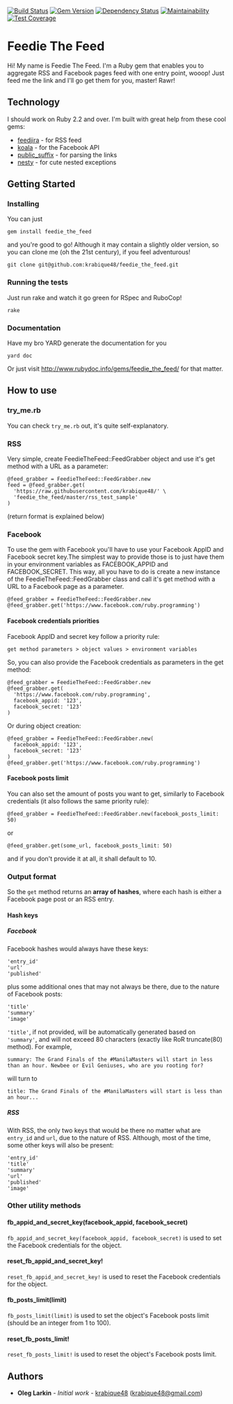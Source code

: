 [![Build Status](https://travis-ci.org/krabique48/feedie_the_feed.svg?branch=master)](https://travis-ci.org/krabique48/feedie_the_feed) [![Gem Version](https://badge.fury.io/rb/feedie_the_feed.svg)](https://badge.fury.io/rb/feedie_the_feed) [![Dependency Status](https://gemnasium.com/badges/github.com/krabique48/feedie_the_feed.svg)](https://gemnasium.com/github.com/krabique48/feedie_the_feed) [![Maintainability](https://api.codeclimate.com/v1/badges/2b6e9817b3a7664751a5/maintainability)](https://codeclimate.com/github/krabique48/feedie_the_feed/maintainability) [![Test Coverage](https://api.codeclimate.com/v1/badges/2b6e9817b3a7664751a5/test_coverage)](https://codeclimate.com/github/krabique48/feedie_the_feed/test_coverage) 

# Feedie The Feed

Hi! My name is Feedie The Feed. I'm a Ruby gem that enables you to aggregate RSS and Facebook pages feed with one entry point, wooop! Just feed me the link and I'll go get them for you, master! Rawr!

## Technology

I should work on Ruby 2.2 and over. I'm built with great help from 
these cool gems:
* [feedjira](https://github.com/feedjira/feedjira) - for RSS feed
* [koala](https://github.com/arsduo/koala) - for the Facebook API
* [public_suffix](https://github.com/weppos/publicsuffix-ruby) - for parsing the links
* [nesty](https://github.com/skorks/nesty) - for cute nested exceptions

## Getting Started

### Installing

You can just

```
gem install feedie_the_feed
```

and you're good to go! Although it may contain a slightly older version, so you can clone me (oh the 21st century), if you feel adventurous!

```
git clone git@github.com:krabique48/feedie_the_feed.git
```

### Running the tests

Just run rake and watch it go green for RSpec and RuboCop!

```
rake
```

### Documentation

Have my bro YARD generate the documentation for you

```
yard doc
```

Or just visit http://www.rubydoc.info/gems/feedie_the_feed/ for that matter.

## How to use

### try_me.rb

You can check `try_me.rb` out, it's quite self-explanatory.

### RSS

Very simple, create FeedieTheFeed::FeedGrabber object and use it's get method with a URL as a parameter:

```
@feed_grabber = FeedieTheFeed::FeedGrabber.new
feed = @feed_grabber.get(
  'https://raw.githubusercontent.com/krabique48/' \
  'feedie_the_feed/master/rss_test_sample'
)
```

(return format is explained below)

### Facebook

To use the gem with Facebook you'll have to use your Facebook AppID and Facebook secret key.The simplest way to provide those is to just have them in your environment variables as FACEBOOK_APPID and FACEBOOK_SECRET. This way, all you have to do is create a new instance of the FeedieTheFeed::FeedGrabber class and call it's get method with a URL to a Facebook page as a parameter.

```
@feed_grabber = FeedieTheFeed::FeedGrabber.new
@feed_grabber.get('https://www.facebook.com/ruby.programming')
```

#### Facebook credentials priorities

Facebook AppID and secret key follow a priority rule:

```
get method parameters > object values > environment variables
```

So, you can also provide the Facebook credentials as parameters in the get method:

```
@feed_grabber = FeedieTheFeed::FeedGrabber.new
@feed_grabber.get(
  'https://www.facebook.com/ruby.programming',
  facebook_appid: '123',
  facebook_secret: '123'
)
```

Or during object creation:

```
@feed_grabber = FeedieTheFeed::FeedGrabber.new(
  facebook_appid: '123',
  facebook_secret: '123'
)
@feed_grabber.get('https://www.facebook.com/ruby.programming')
```

#### Facebook posts limit

You can also set the amount of posts you want to get, similarly to Facebook credentials (it also follows the same priority rule):

```
@feed_grabber = FeedieTheFeed::FeedGrabber.new(facebook_posts_limit: 50)
```

or

```
@feed_grabber.get(some_url, facebook_posts_limit: 50)
```

and if you don't provide it at all, it shall default to 10.

### Output format

So the `get` method returns an **array of hashes**, where each hash is either a Facebook page post or an RSS entry.

#### Hash keys

##### Facebook

Facebook hashes would always have these keys:

```
'entry_id'
'url'
'published'
```

plus some additional ones that may not always be there, due to the nature of Facebook posts:

```
'title'
'summary'
'image'
```

`'title'`, if not provided, will be automatically generated based on `'summary'`, and will not exceed 80 characters (exactly like RoR truncate(80) method). For example,

```
summary: The Grand Finals of the #ManilaMasters will start in less than an hour. Newbee or Evil Geniuses, who are you rooting for?
```

will turn to

```
title: The Grand Finals of the #ManilaMasters will start is less than an hour...
```

##### RSS

With RSS, the only two keys that would be there no matter what are `entry_id` and `url`, due to the nature of RSS. Although, most of the time, some other keys will also be present:

```
'entry_id'
'title'
'summary'
'url'
'published'
'image'
```

### Other utility methods

#### fb_appid_and_secret_key(facebook_appid, facebook_secret)

`fb_appid_and_secret_key(facebook_appid, facebook_secret)` is used to set the Facebook credentials for the object.

#### reset_fb_appid_and_secret_key!

`reset_fb_appid_and_secret_key!` is used to reset the Facebook credentials for the object.

#### fb_posts_limit(limit)

`fb_posts_limit(limit)` is used to set the object's Facebook posts limit (should be an integer from 1 to 100).

#### reset_fb_posts_limit!

`reset_fb_posts_limit!` is used to reset the object's Facebook posts limit.

## Authors

* **Oleg Larkin** - *Initial work* - [krabique48](https://github.com/krabique48) (krabique48@gmail.com)
